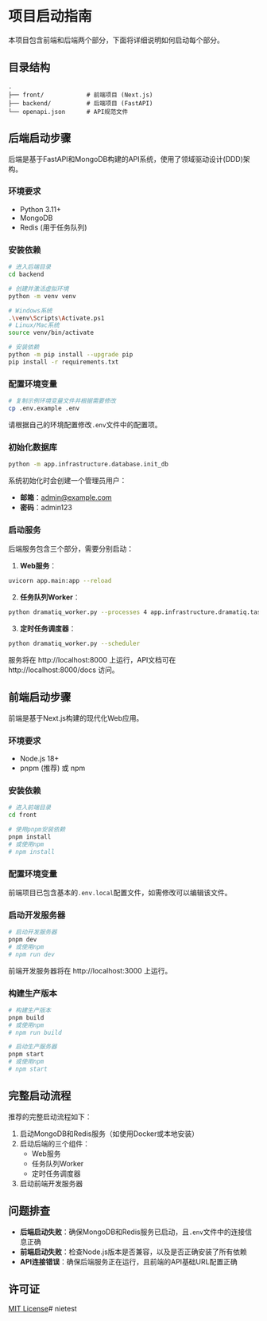 # 项目启动指南

本项目包含前端和后端两个部分，下面将详细说明如何启动每个部分。

## 目录结构

```
.
├── front/            # 前端项目 (Next.js)
├── backend/          # 后端项目 (FastAPI)
└── openapi.json      # API规范文件
```

## 后端启动步骤

后端是基于FastAPI和MongoDB构建的API系统，使用了领域驱动设计(DDD)架构。

### 环境要求

- Python 3.11+
- MongoDB
- Redis (用于任务队列)

### 安装依赖

```bash
# 进入后端目录
cd backend

# 创建并激活虚拟环境
python -m venv venv

# Windows系统
.\venv\Scripts\Activate.ps1
# Linux/Mac系统
source venv/bin/activate

# 安装依赖
python -m pip install --upgrade pip
pip install -r requirements.txt
```

### 配置环境变量

```bash
# 复制示例环境变量文件并根据需要修改
cp .env.example .env
```

请根据自己的环境配置修改`.env`文件中的配置项。

### 初始化数据库

```bash
python -m app.infrastructure.database.init_db
```

系统初始化时会创建一个管理员用户：
- **邮箱**：admin@example.com
- **密码**：admin123

### 启动服务

后端服务包含三个部分，需要分别启动：

1. **Web服务**：
```bash
uvicorn app.main:app --reload
```

2. **任务队列Worker**：
```bash
python dramatiq_worker.py --processes 4 app.infrastructure.dramatiq.tasks
```

3. **定时任务调度器**：
```bash
python dramatiq_worker.py --scheduler
```

服务将在 http://localhost:8000 上运行，API文档可在 http://localhost:8000/docs 访问。

## 前端启动步骤

前端是基于Next.js构建的现代化Web应用。

### 环境要求

- Node.js 18+
- pnpm (推荐) 或 npm

### 安装依赖

```bash
# 进入前端目录
cd front

# 使用pnpm安装依赖
pnpm install
# 或使用npm
# npm install
```

### 配置环境变量

前端项目已包含基本的`.env.local`配置文件，如需修改可以编辑该文件。

### 启动开发服务器

```bash
# 启动开发服务器
pnpm dev
# 或使用npm
# npm run dev
```

前端开发服务器将在 http://localhost:3000 上运行。

### 构建生产版本

```bash
# 构建生产版本
pnpm build
# 或使用npm
# npm run build

# 启动生产服务器
pnpm start
# 或使用npm
# npm start
```

## 完整启动流程

推荐的完整启动流程如下：

1. 启动MongoDB和Redis服务（如使用Docker或本地安装）
2. 启动后端的三个组件：
   - Web服务
   - 任务队列Worker
   - 定时任务调度器
3. 启动前端开发服务器

## 问题排查

- **后端启动失败**：确保MongoDB和Redis服务已启动，且`.env`文件中的连接信息正确
- **前端启动失败**：检查Node.js版本是否兼容，以及是否正确安装了所有依赖
- **API连接错误**：确保后端服务正在运行，且前端的API基础URL配置正确

## 许可证

[MIT License](LICENSE)#   n i e t e s t  
 